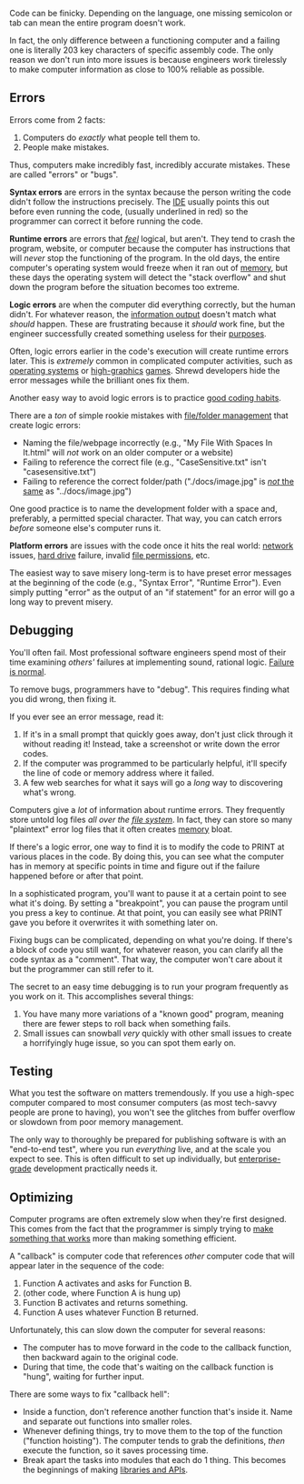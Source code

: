 
Code can be finicky. Depending on the language, one missing semicolon or tab can mean the entire program doesn't work.

In fact, the only difference between a functioning computer and a failing one is literally 203 key characters of specific assembly code. The only reason we don't run into more issues is because engineers work tirelessly to make computer information as close to 100% reliable as possible.

## Errors

Errors come from 2 facts:

1. Computers do *exactly* what people tell them to.
2. People make mistakes.

Thus, computers make incredibly fast, incredibly accurate mistakes. These are called "errors" or "bugs".

**Syntax errors** are errors in the syntax because the person writing the code didn't follow the instructions precisely. The [IDE](computers-software-ide.md) usually points this out before even running the code, (usually underlined in red) so the programmer can correct it before running the code.

**Runtime errors** are errors that *[feel](mind-feelings.md)* logical, but aren't. They tend to crash the program, website, or computer because the computer has instructions that will *never* stop the functioning of the program. In the old days, the entire computer's operating system would freeze when it ran out of [memory](computers-memory.md), but these days the operating system will detect the "stack overflow" and shut down the program before the situation becomes too extreme.

**Logic errors** are when the computer did everything correctly, but the human didn't. For whatever reason, the [information output](computers-screen.md) doesn't match what *should* happen. These are frustrating because it *should* work fine, but the engineer successfully created something useless for their [purposes](purpose.md).

Often, logic errors earlier in the code's execution will create runtime errors later. This is *extremely* common in complicated computer activities, such as [operating systems](computers-os.md) or [high-graphics](graphics.md) [games](computers-software-gamedev.md). Shrewd developers hide the error messages while the brilliant ones fix them.

Another easy way to avoid logic errors is to practice [good coding habits](programming-habits.md).

There are a *ton* of simple rookie mistakes with [file/folder management](computers-files.md) that create logic errors:

- Naming the file/webpage incorrectly (e.g., "My File With Spaces In It.html" will *not* work on an older computer or a website)
- Failing to reference the correct file (e.g., "CaseSensitive.txt" isn't "casesensitive.txt")
- Failing to reference the correct folder/path ("./docs/image.jpg" is [*not* the same](computers-cli.md) as "../docs/image.jpg")

One good practice is to name the development folder with a space and, preferably, a permitted special character. That way, you can catch errors *before* someone else's computer runs it.

**Platform errors** are issues with the code once it hits the real world: [network](networks-computer.md) issues, [hard drive](computers-memory.md) failure, invalid [file permissions](computers-cysec.md), etc.

The easiest way to save misery long-term is to have preset error messages at the beginning of the code (e.g., "Syntax Error", "Runtime Error"). Even simply putting "error" as the output of an "if statement" for an error will go a long way to prevent misery.

## Debugging

You'll often fail. Most professional software engineers spend most of their time examining *others'* failures at implementing sound, rational logic. [Failure is normal](success-2_attitude.md).

To remove bugs, programmers have to "debug". This requires finding what you did wrong, then fixing it.

If you ever see an error message, read it:

1. If it's in a small prompt that quickly goes away, don't just click through it without reading it! Instead, take a screenshot or write down the error codes.
2. If the computer was programmed to be particularly helpful, it'll specify the line of code or memory address where it failed.
3. A few web searches for what it says will go a *long* way to discovering what's wrong.

Computers give a *lot* of information about runtime errors. They frequently store untold log files *all over the [file system](computers-os.md)*. In fact, they can store so many "plaintext" error log files that it often creates [memory](computers-memory.md) bloat.

If there's a logic error, one way to find it is to modify the code to PRINT at various places in the code. By doing this, you can see what the computer has in memory at specific points in time and figure out if the failure happened before or after that point.

In a sophisticated program, you'll want to pause it at a certain point to see what it's doing. By setting a "breakpoint", you can pause the program until you press a key to continue. At that point, you can easily see what PRINT gave you before it overwrites it with something later on.

Fixing bugs can be complicated, depending on what you're doing. If there's a block of code you still want, for whatever reason, you can clarify all the code syntax as a "comment". That way, the computer won't care about it but the programmer can still refer to it.

The secret to an easy time debugging is to run your program frequently as you work on it. This accomplishes several things:

1. You have many more variations of a "known good" program, meaning there are fewer steps to roll back when something fails.
2. Small issues can snowball *very* quickly with other small issues to create a horrifyingly huge issue, so you can spot them early on.

## Testing

What you test the software on matters tremendously. If you use a high-spec computer compared to most consumer computers (as most tech-savvy people are prone to having), you won't see the glitches from buffer overflow or slowdown from poor memory management.

The only way to thoroughly be prepared for publishing software is with an "end-to-end test", where you run *everything* live, and at the scale you expect to see. This is often difficult to set up individually, but [enterprise-grade](computers-distsys-enterprise.md) development practically needs it.

## Optimizing

Computer programs are often extremely slow when they're first designed. This comes from the fact that the programmer is simply trying to [make something that works](programming-habits.md) more than making something efficient.

A "callback" is computer code that references *other* computer code that will appear later in the sequence of the code:

1. Function A activates and asks for Function B.
2. (other code, where Function A is hung up)
3. Function B activates and returns something.
4. Function A uses whatever Function B returned.

Unfortunately, this can slow down the computer for several reasons:

- The computer has to move forward in the code to the callback function, then backward again to the original code.
- During that time, the code that's waiting on the callback function is "hung", waiting for further input.

There are some ways to fix "callback hell":

- Inside a function, don't reference another function that's inside it. Name and separate out functions into smaller roles.
- Whenever defining things, try to move them to the top of the function ("function hoisting"). The computer tends to grab the definitions, *then* execute the function, so it saves processing time.
- Break apart the tasks into modules that each do 1 thing. This becomes the beginnings of making [libraries and APIs](programming-basics.md).
